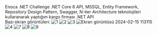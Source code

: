 Enoca .NET Challenge
.NET Core 6 API, MSSQL, Entity Framework, Repository Design Pattern, Swagger, N-tier Architecture teknolojileri kullaranarak yaptığım kargo firması .NET API  
Bazı ekran görüntüleri:
![1](https://github.com/MhmtEmrKlnc/enoca_challenge/assets/160057470/efc9da64-593d-4946-b136-7cc4d557281b)
![2](https://github.com/MhmtEmrKlnc/enoca_challenge/assets/160057470/683b5bc8-eaf8-47f0-987f-d1fbdf85631b)
![3](https://github.com/MhmtEmrKlnc/enoca_challenge/assets/160057470/883585fa-34ad-409b-b339-8614867857ab)
![Ekran görüntüsü 2024-02-15 113115](https://github.com/MhmtEmrKlnc/enoca_challenge/assets/160057470/d1715688-03f1-4340-87fc-9b36cd9e57f1)
![4](https://github.com/MhmtEmrKlnc/enoca_challenge/assets/160057470/6689f9df-aa63-4003-a489-008f912fa2d0)
![7 ](https://github.com/MhmtEmrKlnc/enoca_challenge/assets/160057470/71627d46-68bf-4b6d-bd7b-7f61145ec360)
![8](https://github.com/MhmtEmrKlnc/enoca_challenge/assets/160057470/255f5220-4e13-4f83-b9cd-05cf0634fc62)
![9](https://github.com/MhmtEmrKlnc/enoca_challenge/assets/160057470/cb15e9e3-52cf-40d6-b26c-1e7aef5fa7d2)

